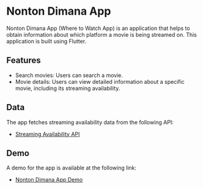 # Nonton Dimana App

Nonton Dimana App (Where to Watch App) is an application that helps to obtain information about which platform a movie is being streamed on. This application is built using Flutter.

## Features

- Search movies: Users can search a movie.
- Movie details: Users can view detailed information about a specific movie, including its streaming availability.

## Data

The app fetches streaming availability data from the following API:

- [Streaming Availability API](https://rapidapi.com/movie-of-the-night-movie-of-the-night-default/api/streaming-availability/)

## Demo

A demo for the app is available at the following link:

- [Nonton Dimana App Demo](https://drive.google.com/file/d/18YH3BZNSrxUCwQbEIC2s6PZ9SIw9Yu5S/view?usp=drive_link)
